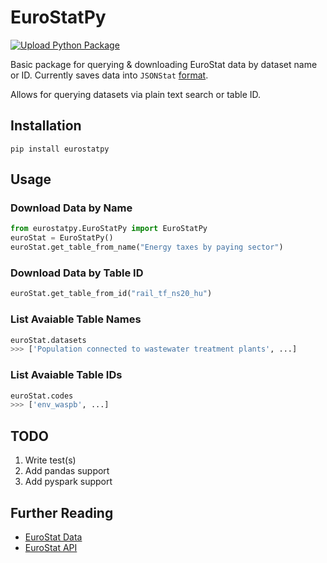 # EuroStatPy

[![Upload Python Package](https://github.com/deepwaterpaladin/eurostatpy/actions/workflows/publish.yml/badge.svg)](https://github.com/deepwaterpaladin/eurostatpy/actions/workflows/publish.yml)

Basic package for querying &amp; downloading EuroStat data by dataset name or ID. Currently saves data into `JSONStat` [format](https://github.com/26fe/jsonstat.py).

Allows for querying datasets via plain text search or table ID.

## Installation

`pip install eurostatpy`

## Usage

### Download Data by Name

```python
from eurostatpy.EuroStatPy import EuroStatPy
euroStat = EuroStatPy()
euroStat.get_table_from_name("Energy taxes by paying sector")
```

### Download Data by Table ID

```python
euroStat.get_table_from_id("rail_tf_ns20_hu")
```

### List Avaiable Table Names

```python
euroStat.datasets
>>> ['Population connected to wastewater treatment plants', ...]
```

### List Avaiable Table IDs

```python
euroStat.codes
>>> ['env_waspb', ...]
```

## TODO

1. Write test(s)
1. Add pandas support
1. Add pyspark support


## Further Reading

- [EuroStat Data](https://ec.europa.eu/eurostat/web/main/data/database)
- [EuroStat API](https://wikis.ec.europa.eu/display/EUROSTATHELP/API+-+Getting+started+with+statistics+API)
